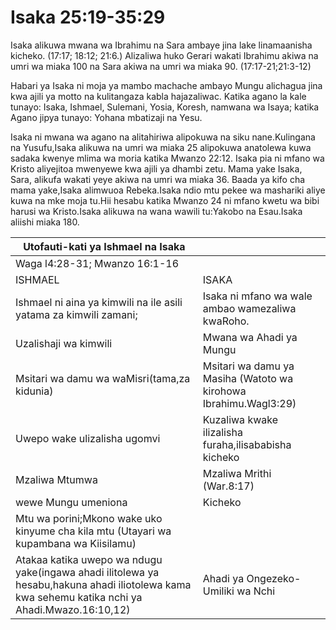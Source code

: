 # Isaka 25:19-35:29

Isaka alikuwa mwana wa Ibrahimu na Sara ambaye jina lake linamaanisha kicheko. (17:17; 18:12; 21:6.) Alizaliwa huko Gerari wakati Ibrahimu akiwa na umri wa miaka 100 na Sara akiwa na umri wa miaka 90. (17:17-21;21:3-12)

Habari ya Isaka ni moja ya mambo machache ambayo Mungu alichagua jina kwa ajili ya motto na kulitangaza kabla hajazaliwac. Katika agano la kale tunayo: Isaka, Ishmael, Sulemani, Yosia, Koresh, namwana wa Isaya; katika Agano jipya tunayo: Yohana mbatizaji na Yesu.

Isaka ni mwana wa agano na alitahiriwa alipokuwa na siku nane.Kulingana na Yusufu,Isaka alikuwa na umri wa miaka 25 alipokuwa anatolewa kuwa sadaka kwenye mlima wa moria katika Mwanzo 22:12. Isaka pia ni mfano wa Kristo aliyejitoa mwenyewe kwa ajili ya dhambi zetu. Mama yake Isaka, Sara, alikufa wakati yeye akiwa na umri wa miaka 36. Baada ya kifo cha mama yake,Isaka alimwuoa Rebeka.Isaka ndio mtu pekee wa mashariki aliye kuwa na mke moja tu.Hii hesabu katika Mwanzo 24 ni mfano kwetu wa bibi harusi wa Kristo.Isaka alikuwa na wana wawili tu:Yakobo na Esau.Isaka aliishi miaka 180.

| Utofauti-kati ya Ishmael na Isaka                                                                                                               |                                                                  |
| ----------------------------------------------------------------------------------------------------------------------------------------------- | ---------------------------------------------------------------- |
| Waga l4:28-31; Mwanzo 16:1-16                                                                                                                   |                                                                  |
| ISHMAEL                                                                                                                                         | ISAKA                                                            |
| Ishmael ni aina ya kimwili na ile asili yatama za kimwili zamani;                                                                               | Isaka ni mfano wa wale ambao wamezaliwa kwaRoho.                 |
| Uzalishaji wa kimwili                                                                                                                           | Mwana wa Ahadi ya Mungu                                          |
| Msitari wa damu wa waMisri(tama,za kidunia)                                                                                                     | Msitari wa damu ya Masiha (Watoto wa kirohowa Ibrahimu.Wagl3:29) |
| Uwepo wake ulizalisha ugomvi                                                                                                                    | Kuzaliwa kwake ilizalisha furaha,ilisababisha kicheko            |
| Mzaliwa Mtumwa                                                                                                                                  | Mzaliwa Mrithi (War.8:17)                                        |
| wewe Mungu umeniona                                                                                                                             | Kicheko                                                          |
| Mtu wa porini;Mkono wake uko kinyume cha kila mtu (Utayari wa kupambana wa Kiisilamu)                                                           |                                                                  |
| Atakaa katika uwepo wa ndugu yake(ingawa ahadi ilitolewa ya hesabu,hakuna ahadi iliotolewa kama kwa sehemu katika nchi ya Ahadi.Mwazo.16:10,12) | Ahadi ya Ongezeko-Umiliki wa Nchi                                |
